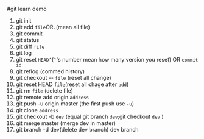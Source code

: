 #git learn demo
1. git init
2. git add `file`OR`.`(mean all file)
3. git commit
4. git status
5. git diff `file`
6. git log
7. git reset `HEAD^`(`^`'s number mean how many version you reset) OR `commit id`
8. git reflog (commed history)
9. git checkout -- `file` (reset all change)
10. git reset HEAD `file`(reset all chage after `add`)
11. git rm `file` (delete file)
12. git remote add origin `address`
13. git push -u origin master (the first push use `-u`)
14. git clone `address`
15. git checkout -b `dev` (equal git branch `dev`;git checkout `dev` )
16. git merge master (merge dev in master)
17. git branch -d dev(delete dev branch)
dev branch